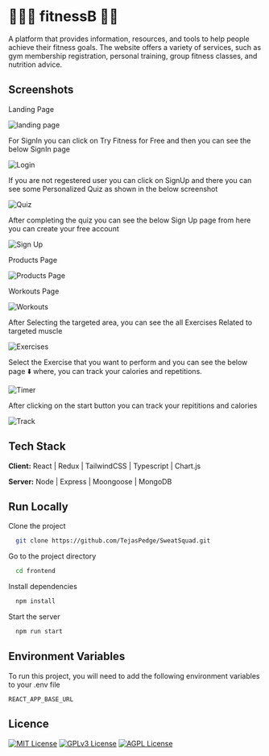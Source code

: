 
# 🤸🏻‍♀️ fitnessB 🤸🏻 

A platform that provides information, resources, and tools to help people achieve their fitness goals. The website offers a variety of services, such as gym membership registration, personal training, group fitness classes, and nutrition advice.

 
## Screenshots 
Landing Page  
 
![landing page](https://github.com/TejasPedge/SweatSquad/assets/110609653/f6af6c41-12f2-4186-a9c5-d753330d728c)

For SignIn you can click on Try Fitness for Free and then you can see the below SignIn page

![Login ](https://github.com/TejasPedge/SweatSquad/assets/110609653/3e905bb0-23a0-4022-a5aa-0c046bb54e38)

If you are not regestered user you can click on SignUp and there you can see some Personalized Quiz as shown in the below screenshot

![Quiz](https://github.com/TejasPedge/SweatSquad/assets/110609653/927cc56e-24cf-4595-9d22-8fa42c18a68d)

After completing the quiz you can see the below Sign Up page from here you can create your free account

![Sign Up](https://github.com/TejasPedge/SweatSquad/assets/110609653/9df98c58-53c7-49f9-89cc-13f884726603)

Products Page

![Products Page](https://github.com/TejasPedge/SweatSquad/assets/110609653/0f504032-d382-4d09-a44a-871a1088ab30)

Workouts Page

![Workouts](https://github.com/TejasPedge/SweatSquad/assets/110609653/3d3bc712-2d54-4592-8122-c9face5305d8)

After Selecting the targeted area, you can see the all Exercises Related to targeted muscle

![Exercises](https://github.com/TejasPedge/SweatSquad/assets/110609653/bde5cef4-de58-4ead-8d6b-a2d6a48a566f)

Select the Exercise that you want to perform and you can see the below page ⬇️ where, you can track your calories and repetitions.

![Timer](https://github.com/TejasPedge/SweatSquad/assets/110609653/c1164398-3c2d-47bb-a809-11425edf7d42)

After clicking on the start button you can track your repititions and calories

![Track](https://github.com/TejasPedge/SweatSquad/assets/110609653/e3917d5b-37a9-4422-b850-ec7fbf9c5b8f)

## Tech Stack

**Client:** React | Redux | TailwindCSS | Typescript | Chart.js

**Server:** Node | Express | Moongoose | MongoDB

## Run Locally

Clone the project

```bash
  git clone https://github.com/TejasPedge/SweatSquad.git
```

Go to the project directory

```bash
  cd frontend
```

Install dependencies

```bash
  npm install
```

Start the server

```bash
  npm run start
```

## Environment Variables

To run this project, you will need to add the following environment variables to your .env file

`REACT_APP_BASE_URL`

## Licence

[![MIT License](https://img.shields.io/badge/License-MIT-green.svg)](https://choosealicense.com/licenses/mit/)
[![GPLv3 License](https://img.shields.io/badge/License-GPL%20v3-yellow.svg)](https://opensource.org/licenses/)
[![AGPL License](https://img.shields.io/badge/license-AGPL-blue.svg)](http://www.gnu.org/licenses/agpl-3.0)

